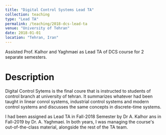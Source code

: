 ```yaml
---
title: "Digital Control Systems Lead TA"
collection: teaching
type: "Lead TA"
permalink: /teaching/2018-dcs-lead-ta
venue: "University of Tehran"
date: 2018-01-01
location: "Tehran, Iran"
---
```


Assisted Prof. Kalhor and Yaghmaei as Lead TA of DCS course for 2 separate semesters.

Description
======
Digital Control Sytems is the final coure that is instructed to students of control branch at university of tehran. It summarizes whatever had been taught in linear conrol systems, industrial control systems and modern control systems and discusses the same concepts in discrete-time systems.

I had been assigned as Lead TA in Fall-2018 Semester by Dr A. Kalhor ans in Fall-2019 by Dr. A. Yaghmaei. In both years, I was managing the course's out-of-the-class material, alongside the rest of the TA team.